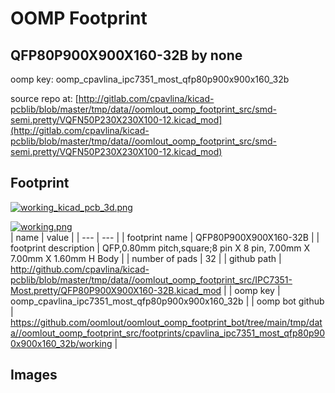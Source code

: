 # OOMP Footprint  
## QFP80P900X900X160-32B  by none  
  
oomp key: oomp_cpavlina_ipc7351_most_qfp80p900x900x160_32b  
  
source repo at: [http://gitlab.com/cpavlina/kicad-pcblib/blob/master/tmp/data//oomlout_oomp_footprint_src/smd-semi.pretty/VQFN50P230X230X100-12.kicad_mod](http://gitlab.com/cpavlina/kicad-pcblib/blob/master/tmp/data//oomlout_oomp_footprint_src/smd-semi.pretty/VQFN50P230X230X100-12.kicad_mod)  
## Footprint  
  
[![working_kicad_pcb_3d.png](working_kicad_pcb_3d_600.png)](working_kicad_pcb_3d.png)  
  
[![working.png](working_600.png)](working.png)  
| name | value | 
| --- | --- | 
| footprint name | QFP80P900X900X160-32B | 
| footprint description | QFP,0.80mm pitch,square;8 pin X 8 pin, 7.00mm X 7.00mm X 1.60mm H Body | 
| number of pads | 32 | 
| github path | http://github.com/cpavlina/kicad-pcblib/blob/master/tmp/data//oomlout_oomp_footprint_src/IPC7351-Most.pretty/QFP80P900X900X160-32B.kicad_mod | 
| oomp key | oomp_cpavlina_ipc7351_most_qfp80p900x900x160_32b | 
| oomp bot github | https://github.com/oomlout/oomlout_oomp_footprint_bot/tree/main/tmp/data//oomlout_oomp_footprint_src/footprints/cpavlina_ipc7351_most_qfp80p900x900x160_32b/working | 
## Images  
